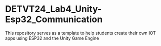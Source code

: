 # DETVT24_Lab4_Unity-Esp32_Communication
 This repository serves as a template to help students create their own IOT apps using ESP32 and the Unity Game Engine
